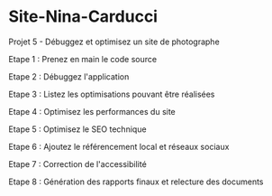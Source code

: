 # Site-Nina-Carducci

Projet 5 - Débuggez et optimisez un site de photographe

Etape 1 : Prenez en main le code source

Etape 2 : Débuggez l'application

Etape 3 : Listez les optimisations pouvant être réalisées

Etape 4 : Optimisez les performances du site

Etape 5 : Optimisez le SEO technique

Etape 6 : Ajoutez le référencement local et réseaux sociaux

Etape 7 : Correction de l'accessibilité

Etape 8 : Génération des rapports finaux et relecture des documents